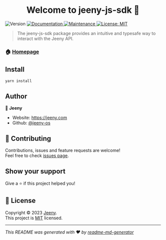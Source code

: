 <h1 align="center">Welcome to jeeny-js-sdk 👋</h1>
<p>
  <img alt="Version" src="https://img.shields.io/badge/version-0.0.1-blue.svg?cacheSeconds=2592000" />
  <a href="https://github.com/jeeny-os/jeeny-js-sdk#readme" target="_blank">
    <img alt="Documentation" src="https://img.shields.io/badge/documentation-yes-brightgreen.svg" />
  </a>
  <a href="https://github.com/jeeny-os/jeeny-js-sdk/graphs/commit-activity" target="_blank">
    <img alt="Maintenance" src="https://img.shields.io/badge/Maintained%3F-yes-green.svg" />
  </a>
  <a href="https://github.com/jeeny-os/jeeny-js-sdk/blob/master/LICENSE" target="_blank">
    <img alt="License: MIT" src="https://img.shields.io/github/license/jeeny-os/jeeny-js-sdk" />
  </a>
</p>

> The jeeny-js-sdk package provides an intuitive and typesafe way to interact with the Jeeny API.

### 🏠 [Homepage](https://github.com/jeeny-os/jeeny-js-sdk#readme)

## Install

```sh
yarn install
```

## Author

👤 **Jeeny**

* Website: https://jeeny.com
* Github: [@jeeny-os](https://github.com/jeeny-os)

## 🤝 Contributing

Contributions, issues and feature requests are welcome!<br />Feel free to check [issues page](https://github.com/jeeny-os/jeeny-js-sdk/issues). 

## Show your support

Give a ⭐️ if this project helped you!

## 📝 License

Copyright © 2023 [Jeeny](https://github.com/jeeny-os).<br />
This project is [MIT](https://github.com/jeeny-os/jeeny-js-sdk/blob/master/LICENSE) licensed.

***
_This README was generated with ❤️ by [readme-md-generator](https://github.com/kefranabg/readme-md-generator)_